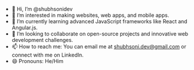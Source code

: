 - 👋 Hi, I’m @shubhsonidev
- 👀 I’m interested in making websites, web apps, and mobile apps.
- 🌱 I’m currently learning advanced JavaScript frameworks like React and Angular.js.
- 💞️ I’m looking to collaborate on open-source projects and innovative web development challenges.
- 📫 How to reach me: You can email me at shubhsoni.dev@gmail.com or connect with me on LinkedIn.
- 😄 Pronouns: He/Him
